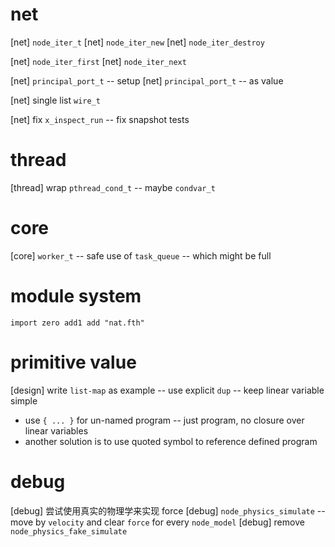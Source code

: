 # net

[net] `node_iter_t`
[net] `node_iter_new`
[net] `node_iter_destroy`

[net] `node_iter_first`
[net] `node_iter_next`

[net] `principal_port_t` -- setup
[net] `principal_port_t` -- as value

[net] single list `wire_t`

[net] fix `x_inspect_run` -- fix snapshot tests

# thread

[thread] wrap `pthread_cond_t` -- maybe `condvar_t`

# core

[core] `worker_t` -- safe use of `task_queue` -- which might be full

# module system

```
import zero add1 add "nat.fth"
```

# primitive value

[design] write `list-map` as example -- use explicit `dup` -- keep linear variable simple

- use `{ ... }` for un-named program -- just program, no closure over linear variables
- another solution is to use quoted symbol to reference defined program

# debug

[debug] 尝试使用真实的物理学来实现 force
[debug] `node_physics_simulate` -- move by `velocity` and clear `force` for every `node_model`
[debug] remove `node_physics_fake_simulate`

